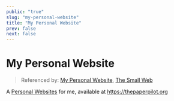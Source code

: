 ```yaml
---
public: "true"
slug: "my-personal-website"
title: "My Personal Website"
prev: false
next: false
---
```

# My Personal Website

> Referenced by: [My Personal Website](/garden/my-personal-website/index.md), [The Small Web](/garden/the-small-web/index.md)

A [Personal Websites](/garden/the-small-web/index.md) for me, available at https://thepaperpilot.org

